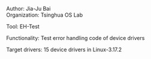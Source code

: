 Author: Jia-Ju Bai  
Organization: Tsinghua OS Lab

Tool: EH-Test

Functionality: Test error handling code of device drivers

Target drivers: 15 device drivers in Linux-3.17.2

